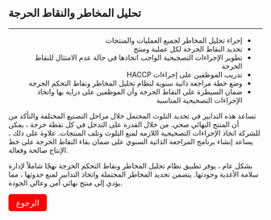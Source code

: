 ## تحليل المخاطر والنقاط الحرجة
---

<ul class="haccp-list">
<li>إجراء تحليل المخاطر لجميع العمليات والمنتجات </li>
<li>تحديد النقاط الحرجة لكل عملية ومنتج </li>
<li>تطوير الإجراءات التصحيحية الواجب اتخاذها في حالة عدم الامتثال للنقاط الحرجة </li>
<li>تدريب الموظفين على إجراءات HACCP </li>
<li>وضع خطة مراجعة ذاتية سنوية لنظام تحليل المخاطر ونقاط التحكم الحرجة </li>
<li>ضمان السيطرة على النقاط الحرجة وأن الموظفين على دراية بها واتخاذ الإجراءات التصحيحية المناسبة </li>
</ul>

تساعد هذه التدابير في تحديد التلوث المحتمل خلال مراحل التصنيع المختلفة والتأكد من أن المنتج النهائي صحي. من خلال القدرة على التدخل في كل نقطة حرجة ، يمكن للشركة اتخاذ الإجراءات التصحيحية اللازمة لمنع التلوث وتلف المنتجات.
علاوة على ذلك ، يساعد إنشاء برنامج المراجعة الذاتية السنوي على ضمان بقاء النقاط الحرجة على خط الإنتاج صالحة وفعالة.

بشكل عام ، يوفر تطبيق نظام تحليل المخاطر ونقاط التحكم الحرجة نهجًا شاملاً لإدارة سلامة الأغذية 
وجودتها. يتضمن تحديد المخاطر المحتملة واتخاذ التدابير لمنع حدوثها ، مما يؤدي إلى منتج نهائي آمن وعالي الجودة.

<style>
.haccp-list{
  direction: rtl;
}
</style>
<a class="navlink" href="/food-safe-packaging">الرجوع</a>

<style>
.navlink{
  direction: rtl;
  display: inline-block;
  font-size: 16px;
  background-color: #FF0000;
  padding: 7px 15px;
  color: white;
  text-decoration: none;
  border-radius: 5px;
}
</style>